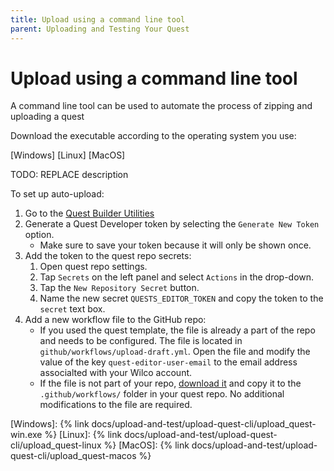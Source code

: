 ```yaml
---
title: Upload using a command line tool
parent: Uploading and Testing Your Quest
---
```



# Upload using a command line tool

A command line tool can be used to automate the process of zipping and uploading a quest

Download the executable according to the operating system you use:

[Windows] [Linux] [MacOS]

TODO: REPLACE description

To set up auto-upload:
1. Go to the [Quest Builder Utilities](https://app.wilco.gg/quest-builder-utils)
2. Generate a Quest Developer token by selecting the `Generate New Token` option. 
    - Make sure to save your token because it will only be shown once. 
3. Add the token to the quest repo secrets:
    1. Open quest repo settings.
    2. Tap `Secrets` on the left panel and select `Actions` in the drop-down.
    3. Tap the `New Repository Secret` button.
    4. Name the new secret `QUESTS_EDITOR_TOKEN` and copy the token to the `secret` text box. 
4. Add a new workflow file to the GitHub repo:
    - If you used the quest template, the file is already a part of the repo and needs to be configured. The file is located in `github/workflows/upload-draft.yml`. Open the file and modify the value of the key `quest-editor-user-email` to the email address associalted with your Wilco account.
    - If the file is not part of your repo, [download it](https://app.wilco.gg/quest-builder-utils) and copy it to the `.github/workflows/` folder in your quest repo. No additional modifications to the file are required.

[Windows]: {% link docs/upload-and-test/upload-quest-cli/upload_quest-win.exe %}
[Linux]: {% link docs/upload-and-test/upload-quest-cli/upload_quest-linux %}
[MacOS]: {% link docs/upload-and-test/upload-quest-cli/upload_quest-macos %}
